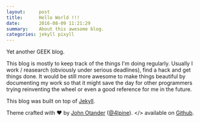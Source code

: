 ```yaml
---
layout:     post
title:      Hello World !!!
date:       2016-08-09 11:21:29
summary:    About this awesome blog.
categories: jekyll pixyll
---
```


Yet another GEEK blog.

This blog is mostly to keep track of the things I'm doing regularly. Usually I work / reasearch (obviously under serious deadlines), find a hack and get things done. It would be still more awesome to make things beautiful by documenting my work so that it might save the day for other programmers trying reinventing the wheel or even a good reference for me in the future. 

This blog was built on top of [Jekyll](https://jekyllrb.com/).

Theme crafted with &hearts; by <a href="http://johnotander.com">John Otander</a> (<a href="https://twitter.com/4lpine">@4lpine</a>). &lt;/&gt; available on <a href="https://github.com/johnotander/pixyll">Github</a>.
